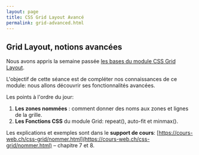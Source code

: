 ```yaml
---
layout: page
title: CSS Grid Layout Avancé
permalink: grid-advanced.html
---
```


## Grid Layout, notions avancées

Nous avons appris la semaine passée [les bases du module CSS Grid Layout](grid-layout.html).

L'objectif de cette séance est de compléter nos connaissances de ce module: nous allons découvrir ses fonctionnalités avancées.

Les points à l'ordre du jour:

1. **Les zones nommées** : comment donner des noms aux zones et lignes de la grille.
2. **Les Fonctions CSS** du module Grid: repeat(), auto-fit et minmax().

Les explications et exemples sont dans le **support de cours**: [https://cours-web.ch/css-grid/nommer.html](https://cours-web.ch/css-grid/nommer.html) – chapitre 7 et 8.

